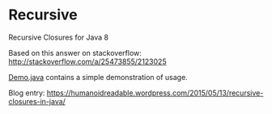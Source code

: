 # Recursive
Recursive Closures for Java 8

Based on this answer on stackoverflow: http://stackoverflow.com/a/25473855/2123025

<a href="https://github.com/claudemartin/Recursive/blob/master/Recursive/src/ch/claude_martin/recursive/Demo.java">Demo.java</a> contains a simple demonstration of usage.

Blog entry:
https://humanoidreadable.wordpress.com/2015/05/13/recursive-closures-in-java/
